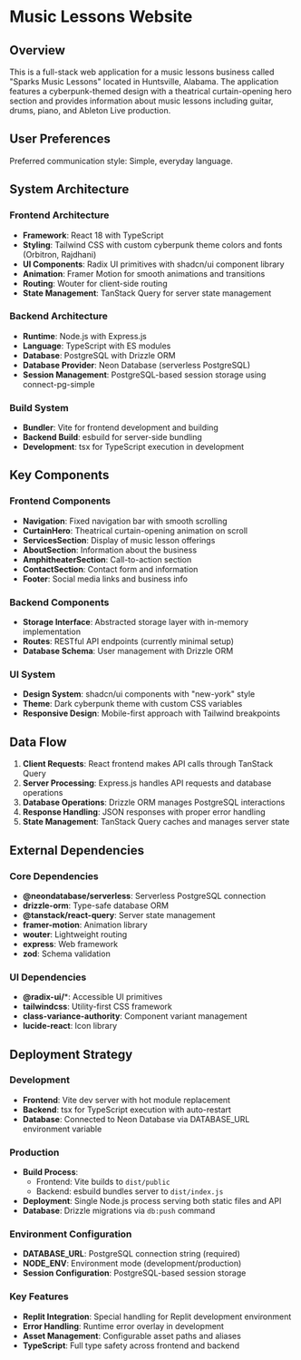 # Music Lessons Website

## Overview

This is a full-stack web application for a music lessons business called "Sparks Music Lessons" located in Huntsville, Alabama. The application features a cyberpunk-themed design with a theatrical curtain-opening hero section and provides information about music lessons including guitar, drums, piano, and Ableton Live production.

## User Preferences

Preferred communication style: Simple, everyday language.

## System Architecture

### Frontend Architecture
- **Framework**: React 18 with TypeScript
- **Styling**: Tailwind CSS with custom cyberpunk theme colors and fonts (Orbitron, Rajdhani)
- **UI Components**: Radix UI primitives with shadcn/ui component library
- **Animation**: Framer Motion for smooth animations and transitions
- **Routing**: Wouter for client-side routing
- **State Management**: TanStack Query for server state management

### Backend Architecture
- **Runtime**: Node.js with Express.js
- **Language**: TypeScript with ES modules
- **Database**: PostgreSQL with Drizzle ORM
- **Database Provider**: Neon Database (serverless PostgreSQL)
- **Session Management**: PostgreSQL-based session storage using connect-pg-simple

### Build System
- **Bundler**: Vite for frontend development and building
- **Backend Build**: esbuild for server-side bundling
- **Development**: tsx for TypeScript execution in development

## Key Components

### Frontend Components
- **Navigation**: Fixed navigation bar with smooth scrolling
- **CurtainHero**: Theatrical curtain-opening animation on scroll
- **ServicesSection**: Display of music lesson offerings
- **AboutSection**: Information about the business
- **AmphitheaterSection**: Call-to-action section
- **ContactSection**: Contact form and information
- **Footer**: Social media links and business info

### Backend Components
- **Storage Interface**: Abstracted storage layer with in-memory implementation
- **Routes**: RESTful API endpoints (currently minimal setup)
- **Database Schema**: User management with Drizzle ORM

### UI System
- **Design System**: shadcn/ui components with "new-york" style
- **Theme**: Dark cyberpunk theme with custom CSS variables
- **Responsive Design**: Mobile-first approach with Tailwind breakpoints

## Data Flow

1. **Client Requests**: React frontend makes API calls through TanStack Query
2. **Server Processing**: Express.js handles API requests and database operations
3. **Database Operations**: Drizzle ORM manages PostgreSQL interactions
4. **Response Handling**: JSON responses with proper error handling
5. **State Management**: TanStack Query caches and manages server state

## External Dependencies

### Core Dependencies
- **@neondatabase/serverless**: Serverless PostgreSQL connection
- **drizzle-orm**: Type-safe database ORM
- **@tanstack/react-query**: Server state management
- **framer-motion**: Animation library
- **wouter**: Lightweight routing
- **express**: Web framework
- **zod**: Schema validation

### UI Dependencies
- **@radix-ui/***: Accessible UI primitives
- **tailwindcss**: Utility-first CSS framework
- **class-variance-authority**: Component variant management
- **lucide-react**: Icon library

## Deployment Strategy

### Development
- **Frontend**: Vite dev server with hot module replacement
- **Backend**: tsx for TypeScript execution with auto-restart
- **Database**: Connected to Neon Database via DATABASE_URL environment variable

### Production
- **Build Process**: 
  - Frontend: Vite builds to `dist/public`
  - Backend: esbuild bundles server to `dist/index.js`
- **Deployment**: Single Node.js process serving both static files and API
- **Database**: Drizzle migrations via `db:push` command

### Environment Configuration
- **DATABASE_URL**: PostgreSQL connection string (required)
- **NODE_ENV**: Environment mode (development/production)
- **Session Configuration**: PostgreSQL-based session storage

### Key Features
- **Replit Integration**: Special handling for Replit development environment
- **Error Handling**: Runtime error overlay in development
- **Asset Management**: Configurable asset paths and aliases
- **TypeScript**: Full type safety across frontend and backend